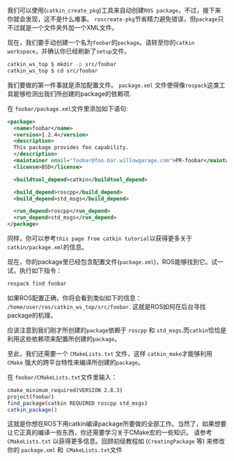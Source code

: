 我们可以使用(`catkin_create_pkg`)工具来自动创建`ROS package`，不过，接下来你就会发现，这不是什么难事。 `roscreate-pkg`节省精力避免错误，但`package`只不过就是一个文件夹外加一个XML文件。

现在，我们要手动创建一个名为`foobar`的`package`。请转至你的`catkin workspace`，并确认你已经刷新了`setup`文件。

```sh
catkin_ws_top $ mkdir -p src/foobar
catkin_ws_top $ cd src/foobar
```
我们要做的第一件事就是添加配置文件。 `package.xml` 文件使得像`rospack`这类工具能够检测出我们所创建的package的依赖项.

在 `foobar/package.xml`文件里添加如下语句:

```xml
<package>
  <name>foobar</name>
  <version>1.2.4</version>
  <description>
  This package provides foo capability.
  </description>
  <maintainer email="foobar@foo.bar.willowgarage.com">PR-foobar</maintainer>
  <license>BSD</license>

  <buildtool_depend>catkin</buildtool_depend>

  <build_depend>roscpp</build_depend>
  <build_depend>std_msgs</build_depend>

  <run_depend>roscpp</run_depend>
  <run_depend>std_msgs</run_depend>
</package>
```
同样，你可以参考` this page from catkin tutorial `以获得更多关于` catkin/package.xml`的信息。

现在，你的package里已经包含配置文件(`package.xml`)，ROS能够找到它。试一试，执行如下指令：

```sh
rospack find foobar
```
如果ROS配置正确，你将会看到类似如下的信息： `/home/user/ros/catkin_ws_top/src/foobar`. 这就是ROS如何在后台寻找package的机理。

应该注意到我们刚才所创建的`package`依赖于 `roscpp` 和 `std_msgs`.而`catkin`恰恰是利用这些依赖项来配置所创建的`package`。

至此，我们还需要一个 `CMakeLists.txt` 文件，这样 `catkin_make`才能够利用 `CMake` 强大的跨平台特性来编译所创建的`package`。

在 `foobar/CMakeLists.txt`文件里输入：
```sh
cmake_minimum_required(VERSION 2.8.3)
project(foobar)
find_package(catkin REQUIRED roscpp std_msgs)
catkin_package()
```
这就是你想在ROS下用catkin编译package所要做的全部工作。当然了，如果想要让它正真的编译一些东西，你还需要学习关于CMake宏的一些知识。 请参考 `CMakeLists.txt` 以获得更多信息。回顾初级教程如 (`CreatingPackage` 等) 来修改你的 `package.xml` 和` CMakeLists.txt`文件